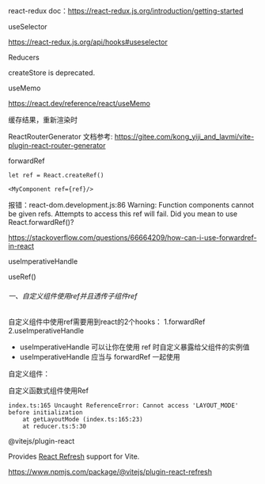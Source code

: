 react-redux doc：https://react-redux.js.org/introduction/getting-started

useSelector

https://react-redux.js.org/api/hooks#useselector



Reducers

createStore  is deprecated.



useMemo

https://react.dev/reference/react/useMemo

缓存结果，重新渲染时



ReactRouterGenerator
文档参考: https://gitee.com/kong_yiji_and_lavmi/vite-plugin-react-router-generator



forwardRef



```tsx
let ref = React.createRef()

<MyComponent ref={ref}/>
```

报错：react-dom.development.js:86 Warning: Function components cannot be given refs. Attempts to access this ref will fail. Did you mean to use React.forwardRef()?

https://stackoverflow.com/questions/66664209/how-can-i-use-forwardref-in-react



useImperativeHandle



useRef()





###### 一、自定义组件使用ref并且透传子组件ref

自定义组件中使用ref需要用到react的2个hooks：
 1.forwardRef
 2.useImperativeHandle

- useImperativeHandle 可以让你在使用 ref 时自定义暴露给父组件的实例值
- useImperativeHandle 应当与 forwardRef 一起使用

自定义组件：





自定义函数式组件使用Ref







```error
index.ts:165 Uncaught ReferenceError: Cannot access 'LAYOUT_MODE' before initialization
    at getLayoutMode (index.ts:165:23)
    at reducer.ts:5:30
```









@vitejs/plugin-react



Provides [React Refresh](https://www.npmjs.com/package/react-refresh) support for Vite.

https://www.npmjs.com/package/@vitejs/plugin-react-refresh

